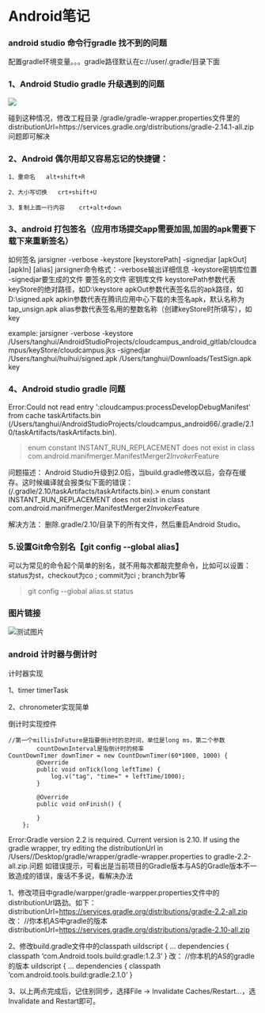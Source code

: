 # Android笔记



### android studio 命令行gradle 找不到的问题

配置gradle环境变量。。。gradle路径默认在c://user/.gradle/目录下面



### 1、Android Studio gradle 升级遇到的问题

 ![](https://ww2.sinaimg.cn/large/006y8lVagw1fbsh5tkko8j315o05gtaj.jpg)
 
 碰到这种情况，修改工程目录 /gradle/gradle-wrapper.properties文件里的
 distributionUrl=https\://services.gradle.org/distributions/gradle-2.14.1-all.zip   问题即可解决
 
 
### 2、Android 偶尔用却又容易忘记的快捷键：
 
 
 	1、重命名   alt+shift+R
 
	2、大小写切换   crt+shift+U
	
	3、复制上面一行内容    crt+alt+down
	
	
### 3、android 打包签名（应用市场提交app需要加固,加固的apk需要下载下来重新签名）

如何签名
jarsigner -verbose -keystore [keystorePath] -signedjar [apkOut] [apkIn] [alias]
jarsigner命令格式：-verbose输出详细信息 -keystore密钥库位置 -signedjar要生成的文件 要签名的文件 密钥库文件
keystorePath参数代表keyStore的绝对路径，如D:\keystore
apkOut参数代表签名后的apk路径，如D:\signed.apk
apkin参数代表在腾讯应用中心下载的未签名apk，默认名称为tap_unsign.apk
alias参数代表签名用的整数名称（创建keyStore时所填写），如 key


example:
jarsigner -verbose -keystore /Users/tanghui/AndroidStudioProjects/cloudcampus_android_gitlab/cloudcampus/keyStore/cloudcampus.jks -signedjar /Users/tanghui/huihui/signed.apk /Users/tanghui/Downloads/TestSign.apk  key


### 4、Android studio gradle 问题

Error:Could not read entry ':cloudcampus:processDevelopDebugManifest' from cache taskArtifacts.bin (/Users/tanghui/AndroidStudioProjects/cloudcampus_android66/.gradle/2.10/taskArtifacts/taskArtifacts.bin).
> enum constant INSTANT_RUN_REPLACEMENT does not exist in class com.android.manifmerger.ManifestMerger2$Invoker$Feature


问题描述：
Android Studio升级到2.0后，当build.gradle修改以后，会存在缓存。这时候编译就会报类似下面的错误：
 (/.gradle/2.10/taskArtifacts/taskArtifacts.bin).> enum constant INSTANT_RUN_REPLACEMENT does not exist in class com.android.manifmerger.ManifestMerger2$Invoker$Feature
 
解决方法：
删除.gradle/2.10/目录下的所有文件，然后重启Android Studio。


### 5.设置Git命令别名【git config --global alias】

可以为常见的命令起个简单的别名，就不用每次都敲完整命令，比如可以设置：
status为st，checkout为co ; commit为ci ; branch为br等

> git config --global alias.st status


### 图片链接

![测试图片](https://ww1.sinaimg.cn/large/006y8lVagw1fbsh5ulxgkj30ow086wfp.jpg)


### android 计时器与倒计时

计时器实现

1、timer timerTask 

2、chronometer实现简单


倒计时实现控件

	//第一个millisInFuture是指要倒计时的总时间，单位是long ms，第二个参数
			countDownInterval是指倒计时的频率
	CountDownTimer downTimer = new CountDownTimer(60*1000, 1000) {
            @Override
            public void onTick(long leftTime) {
                log.v("tag", "time=" + leftTime/1000);
            }

            @Override
            public void onFinish() {

            }
        };
	
	

Error:Gradle version 2.2 is required. Current version is 2.10. If using the gradle wrapper, try editing the distributionUrl in /Users//Desktop/gradle/wrapper/gradle-wrapper.properties to gradle-2.2-all.zip.问题
如错误提示，可看出是当前项目的Gradle版本与AS的Gradle版本不一致造成的错误，废话不多说，看解决办法

1、修改项目中gradle/warpper/gradle-warpper.properties文件中的distributionUrl路劲。如下：
distributionUrl=https://services.gradle.org/distributions/gradle-2.2-all.zip 
改： 
//你本机AS中gradle的版本 
distributionUrl=https://services.gradle.org/distributions/gradle-2.10-all.zip

2、修改build.gradle文件中的classpath
uildscript { 
… 
dependencies { 
classpath ‘com.Android.tools.build:gradle:1.2.3’ 
} 
改： 
//你本机的AS的gradle的版本 
uildscript { 
… 
dependencies { 
classpath ‘com.android.tools.build:gradle:2.1.0’ 
}

3、以上两点完成后，记住别同步，选择File -> Invalidate Caches/Restart…，选Invalidate and Restart即可。


